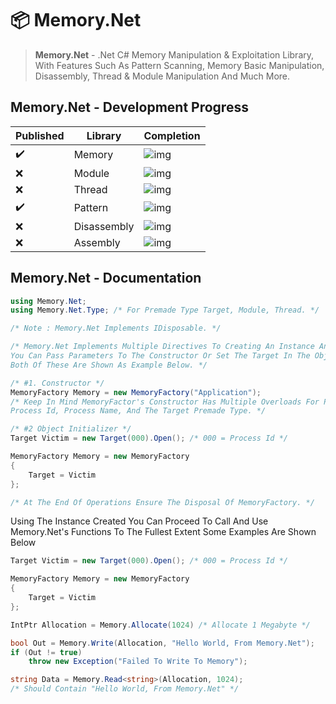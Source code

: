 # 📦 Memory.Net
> **Memory.Net** - .Net C# Memory Manipulation & Exploitation Library, With Features Such As Pattern Scanning, Memory Basic Manipulation, Disassembly, Thread & Module Manipulation And Much More.

**Memory.Net** - Development Progress
--
| Published | Library | Completion |
| - | - | - |
| ✔️  | Memory | ![img](https://progress-bar.dev/30) |
| :x:  | Module | ![img](https://progress-bar.dev/0) |
| :x:  | Thread | ![img](https://progress-bar.dev/0) |
| ✔️  | Pattern | ![img](https://progress-bar.dev/10) |
| :x:  | Disassembly | ![img](https://progress-bar.dev/0) |
| :x:  | Assembly | ![img](https://progress-bar.dev/0) |

**Memory.Net** - Documentation
--
```cs
using Memory.Net;
using Memory.Net.Type; /* For Premade Type Target, Module, Thread. */

/* Note : Memory.Net Implements IDisposable. */

/* Memory.Net Implements Multiple Directives To Creating An Instance And Using It 
You Can Pass Parameters To The Constructor Or Set The Target In The Object Initializer 
Both Of These Are Shown As Example Below. */

/* #1. Constructor */
MemoryFactory Memory = new MemoryFactory("Application"); 
/* Keep In Mind MemoryFactor's Constructor Has Multiple Overloads For Process, 
Process Id, Process Name, And The Target Premade Type. */

/* #2 Object Initializer */
Target Victim = new Target(000).Open(); /* 000 = Process Id */

MemoryFactory Memory = new MemoryFactory
{
	Target = Victim
};

/* At The End Of Operations Ensure The Disposal Of MemoryFactory. */
```
Using The Instance Created You Can Proceed To Call And Use Memory.Net's Functions To The Fullest Extent Some Examples Are Shown Below
```cs
Target Victim = new Target(000).Open(); /* 000 = Process Id */

MemoryFactory Memory = new MemoryFactory
{
	Target = Victim
};

IntPtr Allocation = Memory.Allocate(1024) /* Allocate 1 Megabyte */

bool Out = Memory.Write(Allocation, "Hello World, From Memory.Net");
if (Out != true)
	throw new Exception("Failed To Write To Memory");

string Data = Memory.Read<string>(Allocation, 1024);
/* Should Contain "Hello World, From Memory.Net" */
```
